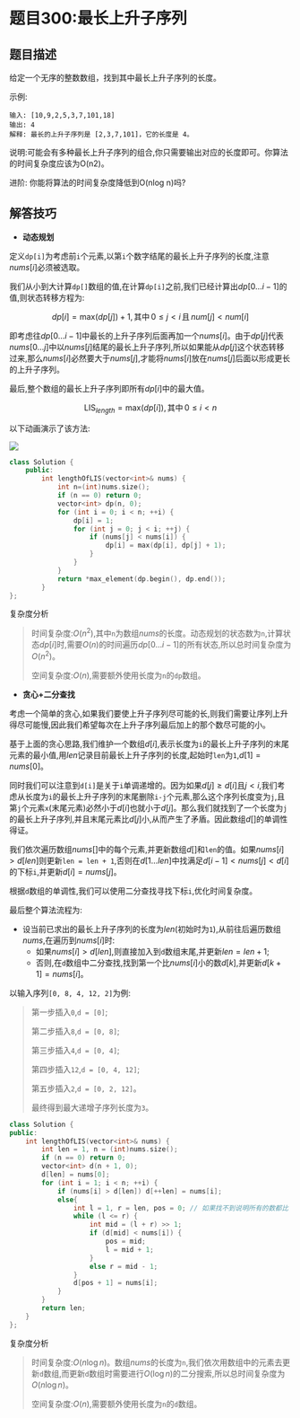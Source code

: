 # 题目300:最长上升子序列

## 题目描述

给定一个无序的整数数组，找到其中最长上升子序列的长度。

示例:

```
输入: [10,9,2,5,3,7,101,18]
输出: 4 
解释: 最长的上升子序列是 [2,3,7,101]，它的长度是 4。
```

说明:可能会有多种最长上升子序列的组合,你只需要输出对应的长度即可。你算法的时间复杂度应该为O(n2)。

进阶: 你能将算法的时间复杂度降低到O(nlog n)吗?

## 解答技巧

* **动态规划**

定义`dp[i]`为考虑前`i`个元素,以第`i`个数字结尾的最长上升子序列的长度,注意$\textit{nums}[i]$必须被选取。

我们从小到大计算`dp[]`数组的值,在计算`dp[i]`之前,我们已经计算出$dp[0 \ldots i-1]$的值,则状态转移方程为:

$$dp[i] = \text{max}(dp[j]) + 1, \text{其中} \, 0 \leq j < i \, \text{且} \, \textit{num}[j]<\textit{num}[i]$$

即考虑往$dp[0 \ldots i-1]$中最长的上升子序列后面再加一个$\textit{nums}[i]$。由于$dp[j]$代表$\textit{nums}[0 \ldots j]$中以$\textit{nums}[j]$结尾的最长上升子序列,所以如果能从$dp[j]$这个状态转移过来,那么$\textit{nums}[i]$必然要大于$\textit{nums}[j]$,才能将$\textit{nums}[i]$放在$\textit{nums}[j]$后面以形成更长的上升子序列。

最后,整个数组的最长上升子序列即所有$dp[i]$中的最大值。

$$\text{LIS}_{\textit{length}}= \text{max}(dp[i]), \text{其中} \, 0\leq i < n$$

以下动画演示了该方法:

![](../images/300_LISSlide.gif)

```c++
class Solution {
    public:
        int lengthOfLIS(vector<int>& nums) {
            int n=(int)nums.size();
            if (n == 0) return 0;
            vector<int> dp(n, 0);
            for (int i = 0; i < n; ++i) {
                dp[i] = 1;
                for (int j = 0; j < i; ++j) {
                    if (nums[j] < nums[i]) {
                        dp[i] = max(dp[i], dp[j] + 1);
                    }
                }
            }
            return *max_element(dp.begin(), dp.end());
        }
};
```

复杂度分析

> 时间复杂度:$O(n^2)$,其中`n`为数组$\textit{nums}$的长度。动态规划的状态数为`n`,计算状态$dp[i]$时,需要$O(n)$的时间遍历$dp[0 \ldots i-1]$的所有状态,所以总时间复杂度为$O(n^2)$。
> 
> 空间复杂度:$O(n)$,需要额外使用长度为`n`的`dp`数组。

* **贪心+二分查找**

考虑一个简单的贪心,如果我们要使上升子序列尽可能的长,则我们需要让序列上升得尽可能慢,因此我们希望每次在上升子序列最后加上的那个数尽可能的小。

基于上面的贪心思路,我们维护一个数组$d[i]$,表示长度为`i`的最长上升子序列的末尾元素的最小值,用$\textit{len}$记录目前最长上升子序列的长度,起始时`len`为`1`,$d[1] = \textit{nums}[0]$。

同时我们可以注意到`d[i]`是关于`i`单调递增的。因为如果$d[j] \geq d[i]$且$j < i$,我们考虑从长度为`i`的最长上升子序列的末尾删除`i-j`个元素,那么这个序列长度变为`j`,且第`j`个元素`x`(末尾元素)必然小于$d[i]$也就小于$d[j]$。那么我们就找到了一个长度为`j`的最长上升子序列,并且末尾元素比$d[j]$小,从而产生了矛盾。因此数组$d[]$的单调性得证。

我们依次遍历数组$\textit{nums}[]$中的每个元素,并更新数组$d[]$和`len`的值。如果$\textit{nums}[i] > d[\textit{len}]$则更新`len = len + 1`,否则在$d[1 \ldots len]$中找满足$d[i - 1] < \textit{nums}[j] < d[i]$的下标`i`,并更新$d[i] = \textit{nums}[j]$。

根据`d`数组的单调性,我们可以使用二分查找寻找下标`i`,优化时间复杂度。

最后整个算法流程为:

- 设当前已求出的最长上升子序列的长度为$\textit{len}$(初始时为`1`),从前往后遍历数组$\textit{nums}$,在遍历到$\textit{nums}[i]$时:
    - 如果$\textit{nums}[i] > d[\textit{len}]$,则直接加入到`d`数组末尾,并更新$\textit{len} = \textit{len} + 1$;
    - 否则,在`d`数组中二分查找,找到第一个比$\textit{nums}[i]$小的数$d[k]$,并更新$d[k + 1] = \textit{nums}[i]$。

以输入序列`[0, 8, 4, 12, 2]`为例:

> 第一步插入`0`,`d = [0]`;
>
> 第二步插入`8`,`d = [0, 8]`;
> 
> 第三步插入`4`,`d = [0, 4]`;
>
> 第四步插入`12`,`d = [0, 4, 12]`;
>
> 第五步插入`2`,`d = [0, 2, 12]`。
>
> 最终得到最大递增子序列长度为`3`。

```c++
class Solution {
public:
    int lengthOfLIS(vector<int>& nums) {
        int len = 1, n = (int)nums.size();
        if (n == 0) return 0;
        vector<int> d(n + 1, 0);
        d[len] = nums[0];
        for (int i = 1; i < n; ++i) {
            if (nums[i] > d[len]) d[++len] = nums[i];
            else{
                int l = 1, r = len, pos = 0; // 如果找不到说明所有的数都比 nums[i] 大，此时要更新 d[1]，所以这里将 pos 设为 0
                while (l <= r) {
                    int mid = (l + r) >> 1;
                    if (d[mid] < nums[i]) {
                        pos = mid;
                        l = mid + 1;
                    }
                    else r = mid - 1;
                }
                d[pos + 1] = nums[i];
            }
        }
        return len;
    }
};
```

复杂度分析

> 时间复杂度:$O(n\log n)$。数组$\textit{nums}$的长度为`n`,我们依次用数组中的元素去更新`d`数组,而更新`d`数组时需要进行$O(\log n)$的二分搜索,所以总时间复杂度为$O(n\log n)$。
> 
> 空间复杂度:$O(n)$,需要额外使用长度为`n`的`d`数组。
